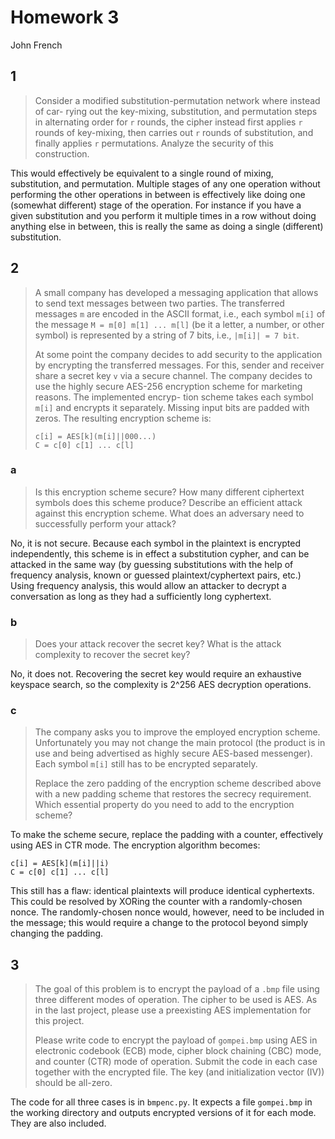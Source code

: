 # Homework 3

John French

## 1

> Consider a modified substitution-permutation network where instead of car- rying out the key-mixing, substitution, and permutation steps in alternating order for `r` rounds, the cipher instead first applies `r` rounds of key-mixing, then carries out `r` rounds of substitution, and finally applies `r` permutations. Analyze the security of this construction.

This would effectively be equivalent to a single round of mixing, substitution, and permutation. Multiple stages of any one operation without performing the other operations in between is effectively like doing one (somewhat different) stage of the operation. For instance if you have a given substitution and you perform it multiple times in a row without doing anything else in between, this is really the same as doing a single (different) substitution.

## 2

> A small company has developed a messaging application that allows to send text messages between two parties. The transferred messages `m` are encoded in the ASCII format, i.e., each symbol `m[i]` of the message `M = m[0] m[1] ... m[l]` (be it a letter, a number, or other symbol) is represented by a string of 7 bits, i.e., `|m[i]| = 7 bit`.
>
> At some point the company decides to add security to the application by encrypting the transferred messages. For this, sender and receiver share a secret key `v` via a secure channel. The company decides to use the highly secure AES-256 encryption scheme for marketing reasons. The implemented encryp- tion scheme takes each symbol `m[i]` and encrypts it separately. Missing input bits are padded with zeros. The resulting encryption scheme is:
>
> ```
> c[i] = AES[k](m[i]||000...)
> C = c[0] c[1] ... c[l]
> ```

### a

> Is this encryption scheme secure? How many different ciphertext symbols does this scheme produce? Describe an efficient attack against this encryption scheme. What does an adversary need to successfully perform your attack?

No, it is not secure. Because each symbol in the plaintext is encrypted independently, this scheme is in effect a substitution cypher, and can be attacked in the same way (by guessing substitutions with the help of frequency analysis, known or guessed plaintext/cyphertext pairs, etc.) Using frequency analysis, this would allow an attacker to decrypt a conversation as long as they had a sufficiently long cyphertext.

### b

> Does your attack recover the secret key? What is the attack complexity to recover the secret key?

No, it does not. Recovering the secret key would require an exhaustive keyspace search, so the complexity is 2^256 AES decryption operations.

### c

> The company asks you to improve the employed encryption scheme. Unfortunately you may not change the main protocol (the product is in use and being advertised as highly secure AES-based messenger). Each symbol `m[i]` still has to be encrypted separately.
>
> Replace the zero padding of the encryption scheme described above with a new padding scheme that restores the secrecy requirement. Which essential property do you need to add to the encryption scheme?

To make the scheme secure, replace the padding with a counter, effectively using AES in CTR mode. The encryption algorithm becomes:

```
c[i] = AES[k](m[i]||i)
C = c[0] c[1] ... c[l]
```

This still has a flaw: identical plaintexts will produce identical cyphertexts. This could be resolved by XORing the counter with a randomly-chosen nonce. The randomly-chosen nonce would, however, need to be included in the message; this would require a change to the protocol beyond simply changing the padding.

## 3

> The goal of this problem is to encrypt the payload of a `.bmp` file using three different modes of operation. The cipher to be used is AES. As in the last project, please use a preexisting AES implementation for this project.
>
> Please write code to encrypt the payload of `gompei.bmp` using AES in electronic codebook (ECB) mode, cipher block chaining (CBC) mode, and counter (CTR) mode of operation. Submit the code in each case together with the encrypted file. The key (and initialization vector (IV)) should be all-zero.

The code for all three cases is in `bmpenc.py`. It expects a file `gompei.bmp` in the working directory and outputs encrypted versions of it for each mode. They are also included.
